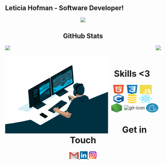 ## Leticia Hofman - Software Developer!

<p align="center">
  <a href="https://git.io/typing-svg"><img src="https://readme-typing-svg.demolab.com?font=Edu+SA+Beginner&size=30&pause=1&color=read&center=true&multiline=true&repeat=false&width=600&height=100&lines=Hello%2C+my+name+is+Leticia+Hofman;I'm+a+Software+Developer" /></a>
</p>


## <div align="center">GitHub Stats</div>

<div>
  
  <img  height="180em" src="https://github-readme-stats.vercel.app/api?username=lehhofman&show_icons=true&theme=great-gatsby&include_all_commits=true&count_private=true"/>
  <img align="right" height="180em" src="https://github-readme-stats.vercel.app/api/top-langs/?username=lehhofman&layout=compact&langs_count=16&theme=great-gatsby"/>
  
</div>

<div  align="center"> 
  <div style="display: inline_block"><br>
    <img align="left" height="250" alt="coding-time" src="code.gif">
    <h1 align="center">Skills <3</h1>
    <img align="center" height="30" width="40" alt="html-icon" src="https://raw.githubusercontent.com/devicons/devicon/master/icons/html5/html5-original.svg">
    <img align="center" height="30" width="40" alt="css-icon" src="https://raw.githubusercontent.com/devicons/devicon/master/icons/css3/css3-original.svg">
    <img align="center" height="30" width="40" alt="js-icon"  src="https://raw.githubusercontent.com/devicons/devicon/master/icons/javascript/javascript-plain.svg">
    <img align="center" height="30" width="40" alt="c-icon" src="https://raw.githubusercontent.com/devicons/devicon/master/icons/c/c-original.svg">
    <img align="center" height="30" width="40" alt="sql-icon" src="https://raw.githubusercontent.com/devicons/devicon/master/icons/sql/sql-original.svg">
    <img align="center" height="30" width="40" alt="react-icon" src="https://raw.githubusercontent.com/devicons/devicon/master/icons/react/react-original.svg">
    <img align="center" height="30" width="40" alt="nodejs-icon" src="https://raw.githubusercontent.com/devicons/devicon/master/icons/nodejs/nodejs-original.svg">
    <img align="center" height="30" width="40" alt="git-icon" src="https://www.vectorlogo.zone/logos/git-scm/git-scm-icon.svg">
    <img align="center" height="30" width="40" alt="yarn-icon" src="https://raw.githubusercontent.com/devicons/devicon/master/icons/yarn/yarn-original.svg">
   </div>
    
  
  <h1 align="center">Get in Touch</h1>
    <a href = "mailto: work.leticia.desenvolvimentoleticia43@gmail.com">
      <img width="30" src="gmail.svg">
    </a>
    <a href = "https://www.linkedin.com/in/leticia-hofman-202955299/">
      <img width="25" src="linkedin.svg">
    </a>
    <a href = "https://www.instagram.com/lehhofman/">
      <img width="25" src="instagram.png">
    </a>
</div>
